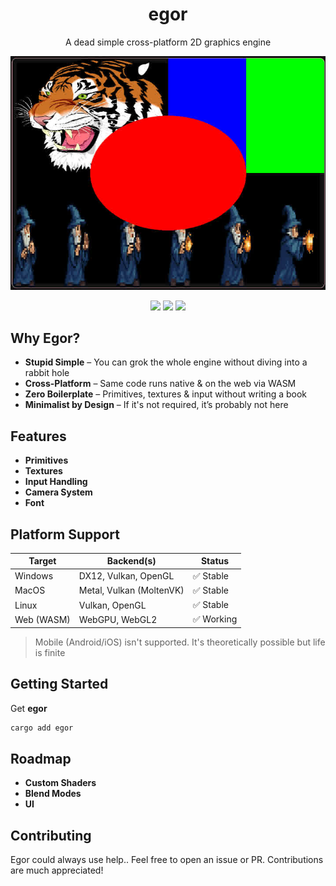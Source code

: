 <div align="center">
<h1>egor</h1>
<p>A dead simple cross-platform 2D graphics engine</p>

![Screenshot](media/ss.png)

<a href="https://crates.io/crates/egor"><img src="https://img.shields.io/crates/v/egor?style=flat-square&color=fc8d62&logo=rust"></a>
<a href='#'><img src="https://img.shields.io/badge/Maintained%3F-Yes-green.svg?style=flat-square&labelColor=232329&color=5277C3"></img></a>
<a href="https://opensourceforce.net/discord"><img src="https://discordapp.com/api/guilds/913584348937207839/widget.png?style=shield"/></a>
</div>

## Why Egor?
- **Stupid Simple** – You can grok the whole engine without diving into a rabbit hole
- **Cross-Platform** – Same code runs native & on the web via WASM
- **Zero Boilerplate** – Primitives, textures & input without writing a book
- **Minimalist by Design** – If it's not required, it’s probably not here

## Features
- **Primitives**
- **Textures**
- **Input Handling**
- **Camera System**
- **Font**

## Platform Support
Target | Backend(s) | Status
---|---|---
Windows	| DX12, Vulkan, OpenGL | ✅ Stable
MacOS | Metal, Vulkan (MoltenVK) | ✅ Stable
Linux | Vulkan, OpenGL | ✅ Stable
Web (WASM) | WebGPU, WebGL2 | ✅ Working

> Mobile (Android/iOS) isn't supported. It's theoretically possible but life is finite

## Getting Started
Get **egor**
```bash
cargo add egor
```

## Roadmap
- **Custom Shaders**
- **Blend Modes**
- **UI**

## Contributing
Egor could always use help.. Feel free to open an issue or PR. Contributions are much appreciated!